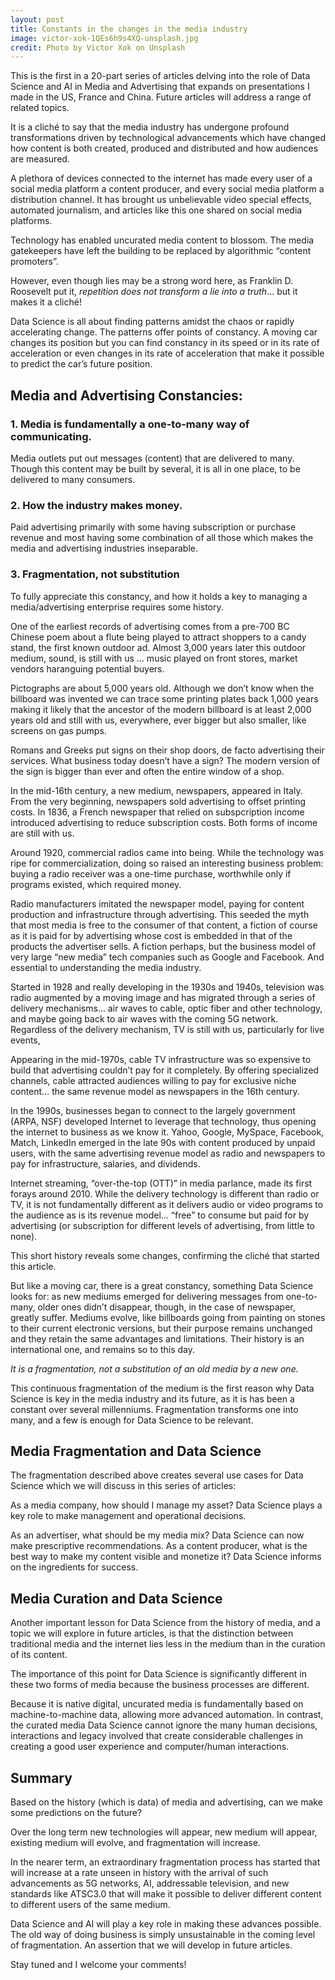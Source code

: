 ```yaml
---
layout: post
title: Constants in the changes in the media industry
image: victor-xok-1QEs6h9s4XQ-unsplash.jpg
credit: Photo by Victor Xok on Unsplash
---
```


This is the first in a 20-part series of articles delving into the role of Data Science and AI in Media and Advertising that expands on presentations I made in the US, France and China. Future articles will address a range of related topics.  

It is a cliché to say that the media industry has undergone profound transformations driven by technological advancements which have changed how content is both created, produced and distributed and how audiences are measured.  

A plethora of devices connected to the internet has made every user of a social media platform a content producer, and every social media platform a distribution channel.  It has brought us unbelievable video special effects, automated journalism, and articles like this one shared on social media platforms.  

Technology has enabled uncurated media content to blossom.  The media gatekeepers have left the building to be replaced by algorithmic “content promoters”.

However, even though lies may be a strong word here, as Franklin D. Roosevelt put it, *repetition does not transform a lie into a truth*... but it makes it a cliché! 

Data Science is all about finding patterns amidst the chaos or rapidly accelerating change.  The patterns offer points of constancy.  A moving car changes its position but you can find constancy in its speed or in its rate of acceleration or even changes in its rate of acceleration that make it possible to predict the car’s future position. 

## Media and Advertising Constancies:

### 1. Media is fundamentally a one-to-many way of communicating. 

Media outlets put out messages (content) that are delivered to many.  Though this content may be built by several, it is all in one place, to be delivered to many consumers.


### 2. How the industry makes money.

Paid advertising primarily with some having subscription or purchase revenue and most having some combination of all those which makes the media and advertising industries inseparable.

### 3. Fragmentation, not substitution

To fully appreciate this constancy, and how it holds a key to managing a media/advertising enterprise requires some history.

One of the earliest records of advertising comes from a pre-700 BC Chinese poem about a flute being played to attract shoppers to a candy stand, the first known outdoor ad.  Almost 3,000 years later this outdoor medium, sound, is still with us … music played on front stores, market vendors haranguing potential buyers.

Pictographs are about 5,000 years old.  Although we don’t know when the billboard was invented we can  trace some printing plates back 1,000 years making it likely that the ancestor of the modern billboard is at least 2,000 years old and still with us, everywhere, ever bigger but also smaller, like screens on gas pumps.

Romans and Greeks put signs on their shop doors, de facto advertising their services. What business today doesn’t have a sign?  The modern version of the sign is bigger than ever and often the entire window of a shop.

In the mid-16th century, a new medium, newspapers, appeared in Italy. From the very beginning, newspapers sold advertising to offset printing costs.  In 1836, a French newspaper that relied on subspcription income introduced advertising to reduce subscription costs. Both forms of income are still with us.

Around 1920, commercial radios came into being.  While the technology was ripe for commercialization, doing so raised an interesting business problem: buying a radio receiver was a one-time purchase, worthwhile only if programs existed, which required money.  

Radio manufacturers imitated the newspaper model, paying for content production and infrastructure through advertising.  This seeded the myth that most media is free to the consumer of that content, a fiction of course as it is paid for by advertising whose cost is embedded in that of the products the advertiser sells.  A fiction perhaps, but the business model of very large “new media” tech companies such as Google and Facebook. And essential to understanding the media industry.  

Started in 1928 and really developing in the 1930s and 1940s, television was radio augmented by a moving image and has migrated through a series of delivery mechanisms… air waves to cable, optic fiber and other technology, and maybe going back to air waves with the coming 5G network.  Regardless of the delivery mechanism, TV is still with us, particularly for live events,

Appearing in the mid-1970s, cable TV infrastructure was so expensive to build that advertising couldn’t pay for it completely.  By offering specialized channels, cable attracted audiences willing to pay for exclusive niche content… the same revenue model as newspapers in the 16th century.

In the 1990s, businesses began to connect to the largely government (ARPA, NSF) developed Internet to leverage that technology, thus opening the internet to business as we know it. Yahoo, Google, MySpace, Facebook, Match, LinkedIn emerged in the late 90s with content produced by unpaid users, with the same advertising revenue model as radio and newspapers to pay for infrastructure, salaries, and dividends.

Internet streaming, “over-the-top (OTT)” in media parlance, made its first forays around 2010. While the delivery technology is different than radio or TV, it is not fundamentally different as it delivers audio or video programs to the audience as is its revenue model… “free” to consume but paid for by advertising (or subscription for different levels of advertising, from little to none).

This short history reveals some changes, confirming the cliché that started this article. 

But like a moving car, there is a great constancy, something Data Science looks for: as new mediums emerged for delivering messages from one-to-many, older ones didn’t disappear, though, in the case of newspaper, greatly suffer.  Mediums evolve, like billboards going from painting on stones to their current electronic versions, but their purpose remains unchanged and they retain the same advantages and limitations. Their history is an international one, and remains so to this day.

*It is a fragmentation, not a substitution of an old media by a new one.*

This continuous fragmentation of the medium is the first reason why Data Science is key in the media industry and its future, as it is has been a constant over several millenniums.  Fragmentation transforms one into many, and a few is enough for Data Science to be relevant.

## Media Fragmentation and Data Science

The fragmentation described above creates several use cases for Data Science which we will discuss in this series of articles:

As a media company, how should I manage my asset? Data Science plays a key role to make management and operational decisions. 

As an advertiser, what should be my media mix? Data Science can now make prescriptive recommendations.
As a content producer, what is the best way to make my content visible and monetize it? Data Science informs on the ingredients for success.

## Media Curation and Data Science

Another important lesson for Data Science from the history of media, and a topic we will explore in future articles,  is that the distinction between traditional media and the internet lies less in the medium than in the curation of its content.  

The importance of this point for Data Science is significantly different in these two forms of media because the business processes are different. 

Because it is native digital, uncurated media is fundamentally based on machine-to-machine data, allowing more advanced automation. In contrast, the curated media Data Science cannot ignore the many human decisions, interactions and legacy involved that create considerable challenges in creating a good user experience and computer/human interactions.

## Summary

Based on the history (which is data) of media and advertising, can we make some predictions on the future? 

Over the long term new technologies will appear, new medium will appear, existing medium will evolve, and fragmentation will increase. 

In the nearer term, an extraordinary fragmentation process has started that will increase at a rate unseen in history with the arrival of such advancements as 5G networks, AI, addressable television, and new standards like ATSC3.0 that will make it possible to deliver different content to different users of the same medium. 

Data Science and AI will play a key role in making these advances possible.  The old way of doing business is simply unsustainable in the coming level of fragmentation.  An assertion that we will develop in future articles.

Stay tuned and I welcome your comments!
